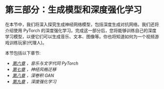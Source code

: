   

# 第三部分：生成模型和深度强化学习

在本节中，我们将深入探究生成神经网络模型，包括深度生成对抗网络。我们还将介绍使用 PyTorch 的深度强化学习。完成这一部分后，您将能够训练自己的深度学习模型，以便它们可以生成音乐、文本、图像等。你也将知道如何为一个视频游戏训练玩家(代理人)。

本节包括以下章节:

*   [*第六章*](B12158_06_Final_ASB_ePUB.xhtml#_idTextAnchor121) *，音乐与文字代同 PyTorch*
*   [*第七章*](B12158_07_Final_ASB_ePUB.xhtml#_idTextAnchor162) *，神经风格迁移*
*   [*第八章*](B12158_08_Final_ASB_ePUB.xhtml#_idTextAnchor179) *，深卷积 GAN*
*   [*第九章*](B12158_09_Final_ASB_ePUB.xhtml#_idTextAnchor219) *，深度强化学习*